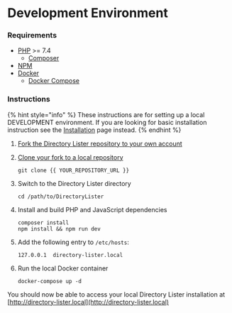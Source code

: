 # Development Environment

### Requirements

* [PHP](https://php.net) &gt;= 7.4
  * [Composer](https://getcomposer.org)
* [NPM](https://www.npmjs.com)
* [Docker](https://www.docker.com)
  * [Docker Compose](https://docs.docker.com/compose/)

### Instructions

{% hint style="info" %}
These instructions are for setting up a local DEVELOPMENT environment. If you are looking for basic installation instruction see the [Installation](../getting-started/installation.md) page instead.
{% endhint %}

1. [Fork the Directory Lister repository to your own account](https://github.com/DirectoryLister/DirectoryLister/fork)
2. [Clone your fork to a local repository](https://help.github.com/en/github/creating-cloning-and-archiving-repositories/cloning-a-repository)

   ```text
   git clone {{ YOUR_REPOSITORY_URL }}
   ```

3. Switch to the Directory Lister directory

   ```text
   cd /path/to/DirectoryLister
   ```

4. Install and build PHP and JavaScript dependencies

   ```text
   composer install
   npm install && npm run dev
   ```

5. Add the following entry to `/etc/hosts`:

   ```text
   127.0.0.1  directory-lister.local
   ```

6. Run the local Docker container

   ```text
   docker-compose up -d
   ```

You should now be able to access your local Directory Lister installation at [http://directory-lister.local](http://directory-lister.local)

